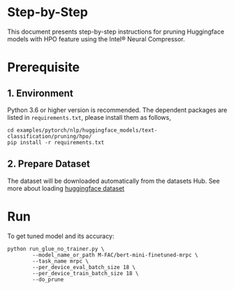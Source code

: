Step-by-Step
============

This document presents step-by-step instructions for pruning Huggingface models with HPO feature using the Intel® Neural Compressor.

# Prerequisite
## 1. Environment
Python 3.6 or higher version is recommended.
The dependent packages are listed in `requirements.txt`, please install them as follows,
```shell
cd examples/pytorch/nlp/huggingface_models/text-classification/pruning/hpo/
pip install -r requirements.txt
```
## 2. Prepare Dataset

The dataset will be downloaded automatically from the datasets Hub.
See more about loading [huggingface dataset](https://huggingface.co/docs/datasets/loading_datasets.html)

# Run
To get tuned model and its accuracy: 
```shell
python run_glue_no_trainer.py \
        --model_name_or_path M-FAC/bert-mini-finetuned-mrpc \
        --task_name mrpc \
        --per_device_eval_batch_size 18 \
        --per_device_train_batch_size 18 \
        --do_prune

```